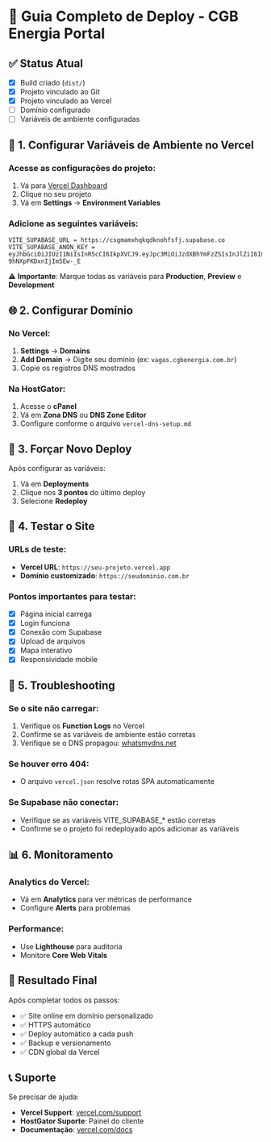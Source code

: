 # 🚀 Guia Completo de Deploy - CGB Energia Portal

## ✅ Status Atual
- [x] Build criado (`dist/`)
- [x] Projeto vinculado ao Git
- [x] Projeto vinculado ao Vercel
- [ ] Domínio configurado
- [ ] Variáveis de ambiente configuradas

## 🔧 1. Configurar Variáveis de Ambiente no Vercel

### Acesse as configurações do projeto:
1. Vá para [Vercel Dashboard](https://vercel.com/dashboard)
2. Clique no seu projeto
3. Vá em **Settings** → **Environment Variables**

### Adicione as seguintes variáveis:
```
VITE_SUPABASE_URL = https://csgmamxhqkqdknohfsfj.supabase.co
VITE_SUPABASE_ANON_KEY = eyJhbGciOiJIUzI1NiIsInR5cCI6IkpXVCJ9.eyJpc3MiOiJzdXBhYmFzZSIsInJlZiI6ImNzZ21hbXhocWtxZGtub2hmc2ZqIiwicm9sZSI6ImFub24iLCJpYXQiOjE3MTc5NDY2MjYsImV4cCI6MjAzMzUyMjYyNn0.vQJlmJNEQBjLQCGRgPfnGP-9hNXpFKDxnIjIm5Ew-_E
```

⚠️ **Importante**: Marque todas as variáveis para **Production**, **Preview** e **Development**

## 🌐 2. Configurar Domínio

### No Vercel:
1. **Settings** → **Domains**
2. **Add Domain** → Digite seu domínio (ex: `vagas.cgbenergia.com.br`)
3. Copie os registros DNS mostrados

### Na HostGator:
1. Acesse o **cPanel**
2. Vá em **Zona DNS** ou **DNS Zone Editor**
3. Configure conforme o arquivo `vercel-dns-setup.md`

## 🔄 3. Forçar Novo Deploy

Após configurar as variáveis:
1. Vá em **Deployments**
2. Clique nos **3 pontos** do último deploy
3. Selecione **Redeploy**

## 🧪 4. Testar o Site

### URLs de teste:
- **Vercel URL**: `https://seu-projeto.vercel.app`
- **Domínio customizado**: `https://seudominio.com.br`

### Pontos importantes para testar:
- [x] Página inicial carrega
- [x] Login funciona
- [x] Conexão com Supabase
- [x] Upload de arquivos
- [x] Mapa interativo
- [x] Responsividade mobile

## 🐛 5. Troubleshooting

### Se o site não carregar:
1. Verifique os **Function Logs** no Vercel
2. Confirme se as variáveis de ambiente estão corretas
3. Verifique se o DNS propagou: [whatsmydns.net](https://whatsmydns.net)

### Se houver erro 404:
- O arquivo `vercel.json` resolve rotas SPA automaticamente

### Se Supabase não conectar:
- Verifique se as variáveis VITE_SUPABASE_* estão corretas
- Confirme se o projeto foi redeployado após adicionar as variáveis

## 📊 6. Monitoramento

### Analytics do Vercel:
- Vá em **Analytics** para ver métricas de performance
- Configure **Alerts** para problemas

### Performance:
- Use **Lighthouse** para auditoria
- Monitore **Core Web Vitals**

## 🎉 Resultado Final

Após completar todos os passos:
- ✅ Site online em domínio personalizado
- ✅ HTTPS automático
- ✅ Deploy automático a cada push
- ✅ Backup e versionamento
- ✅ CDN global da Vercel

## 📞 Suporte

Se precisar de ajuda:
- **Vercel Support**: [vercel.com/support](https://vercel.com/support)
- **HostGator Suporte**: Painel do cliente
- **Documentação**: [vercel.com/docs](https://vercel.com/docs) 